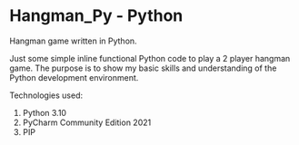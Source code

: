 # Hangman_Py - Python
Hangman game written in Python.

Just some simple inline functional Python code to play a 2 player hangman game. The purpose is to show my basic skills and understanding of the Python development environment.

Technologies used:

1) Python 3.10
2) PyCharm Community Edition 2021
3) PIP

